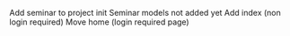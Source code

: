 Add seminar to project init
Seminar models not added yet
Add index (non login required)
Move home (login required page)